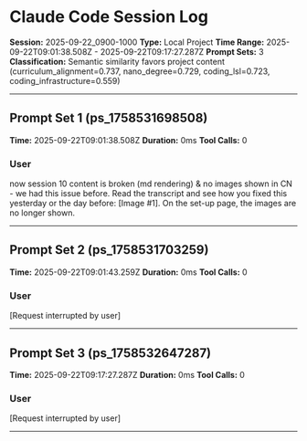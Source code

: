 # Claude Code Session Log

**Session:** 2025-09-22_0900-1000
**Type:** Local Project
**Time Range:** 2025-09-22T09:01:38.508Z - 2025-09-22T09:17:27.287Z
**Prompt Sets:** 3
**Classification:** Semantic similarity favors project content (curriculum_alignment=0.737, nano_degree=0.729, coding_lsl=0.723, coding_infrastructure=0.559)

---

<a name="ps_1758531698508"></a>
## Prompt Set 1 (ps_1758531698508)

**Time:** 2025-09-22T09:01:38.508Z
**Duration:** 0ms
**Tool Calls:** 0

### User



now session 10 content is broken (md rendering) & no images shown in CN - we had this issue before. Read the transcript and see how you fixed this yesterday or the day before: [Image #1]. On the set-up page, the images are no longer shown.

---

<a name="ps_1758531703259"></a>
## Prompt Set 2 (ps_1758531703259)

**Time:** 2025-09-22T09:01:43.259Z
**Duration:** 0ms
**Tool Calls:** 0

### User

[Request interrupted by user]

---

<a name="ps_1758532647287"></a>
## Prompt Set 3 (ps_1758532647287)

**Time:** 2025-09-22T09:17:27.287Z
**Duration:** 0ms
**Tool Calls:** 0

### User

[Request interrupted by user]

---

